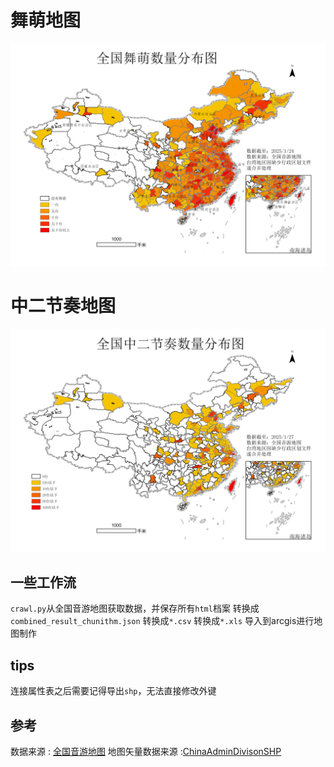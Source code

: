 # 舞萌地图
![舞萌](./全国舞萌数量图.png)
# 中二节奏地图
![中二节奏](./全国中二节奏数量分布图.png)

## 一些工作流
`crawl.py`从全国音游地图获取数据，并保存所有`html`档案
转换成`combined_result_chunithm.json`
转换成`*.csv`
转换成`*.xls`
导入到arcgis进行地图制作
## tips
连接属性表之后需要记得导出`shp`，无法直接修改外键

## 参考
数据来源 : [全国音游地图](https://map.bemanicn.com/)
地图矢量数据来源 :[ChinaAdminDivisonSHP](https://github.com/GaryBikini/ChinaAdminDivisonSHP)

